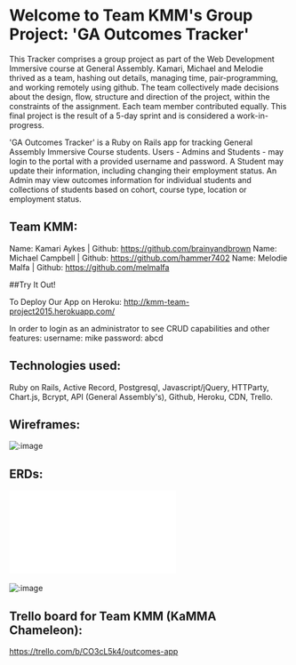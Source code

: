 # Welcome to Team KMM's Group Project: 'GA Outcomes Tracker'

This Tracker comprises a group project as part of the Web Development Immersive course at General Assembly. Kamari, Michael and Melodie thrived as a team, hashing out details, managing time, pair-programming, and working remotely using github. The team collectively made decisions about the design, flow, structure and direction of the project, within the constraints of the assignment. Each team member contributed equally. This final project is the result of a 5-day sprint and is considered a work-in-progress.

'GA Outcomes Tracker' is a Ruby on Rails app for tracking General Assembly Immersive Course students. Users - Admins and Students - may login to the portal with a provided username and password. A Student may update their information, including changing their employment status. An Admin may view outcomes information for individual students and collections of students based on cohort, course type, location or employment status.

## Team KMM:
   Name: Kamari Aykes     | Github: https://github.com/brainyandbrown
   Name: Michael Campbell | Github: https://github.com/hammer7402
   Name: Melodie Malfa    | Github: https://github.com/melmalfa

##Try It Out!

To Deploy Our App on Heroku: http://kmm-team-project2015.herokuapp.com/

In order to login as an administrator to see CRUD capabilities and other features:
username: mike
password: abcd

## Technologies used:
   Ruby on Rails,
   Active Record,
   Postgresql,
   Javascript/jQuery,
   HTTParty,
   Chart.js,
   Bcrypt,
   API (General Assembly's),
   Github,
   Heroku,
   CDN,
   Trello.


## Wireframes:

![:image](https://trello-attachments.s3.amazonaws.com/54e3b231a592a0478f341cf0/2560x1920/ccc41b8060506697eec3f33e72f9eb54/20150217_143331.jpg)


## ERDs:

![:image](erd.pdf)

![:image](https://trello-attachments.s3.amazonaws.com/54e3bebd1e11112e6ec1d0b7/600x450/c7f4ad7748c5cf4e835cc8b4bcf6a8ee/Outcomes_Tracker_ERD.JPG.jpg)


## Trello board for Team KMM (KaMMA Chameleon):
   https://trello.com/b/CO3cL5k4/outcomes-app











